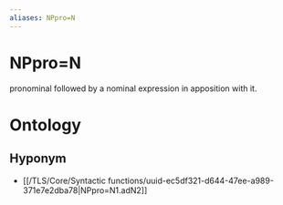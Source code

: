 ```yaml
---
aliases: NPpro=N
---
```

# NPpro=N

pronominal followed by a nominal expression in apposition with it.
> 
# Ontology

## Hyponym
- [[/TLS/Core/Syntactic functions/uuid-ec5df321-d644-47ee-a989-371e7e2dba78|NPpro=N1.adN2]]